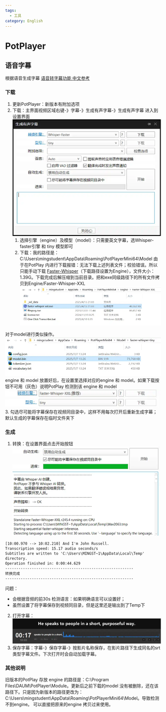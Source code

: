 ```yaml
---
tags:
  - 工具
category: English
---
```

# PotPlayer

## 语音字幕
根据语音生成字幕
[语音转字幕功能 中文参考](http://www.potplayercn.com/course/potplayer-generate-subtitles-from-voice.html)

### 下载
1. 更新PotPlayer：新版本有附加选项
2. 下载：主界面视频区域右键-》字幕-》生成有声字幕-》生成有声字幕
进入到设置界面
![|377x296](./attachments/PotPlayer.webp)
	1. 选择引擎（engine）及模型（model）：只需要英文字幕，选Whisper-faster引擎 和 tiny 模型即可
	2. 下载：我的路径是：C:\Users\mingstudent\AppData\Roaming\PotPlayerMini64\Model
由于在PotPlay 内进行下载报错：无法下载上述列表文件；校验错误。所以只能手动下载
[Faster-Whisper](https://github.com/Purfview/whisper-standalone-win/releases/tag/Faster-Whisper-XXL)（下载路径设置为Engine），文件大小：1.39G。下载完成后解压缩到当前目录。把和exe同级路径下的所有文件拷贝到Engine/Faster-Whisper-XXL
![](./attachments/PotPlayer-1.webp)
	
对于model进行类似操作。
![](./attachments/PotPlayer-4.webp)
	engine 和 model 放置好后，在设置里选择对应的engine 和 model。如果下载按钮不可用（灰色）说明PotPlay 检测到该 engine 和 model
	![](./attachments/PotPlayer-2.webp)
3. 勾选尽可能将字幕保存在视频同目录中，这样不用每次打开后重新生成字幕；默认生成的字幕保存在临时文件夹下

### 生成
1. 转换：在设置界面点击开始按钮 
![|416x249](./attachments/PotPlayer-3.webp)

``` 
[10:00.970 --> 10:02.210] And I'm John Russell.
Transcription speed: 15.17 audio seconds/s
Subtitles are written to 'C:\Users\MINGST~1\AppData\Local\Temp' directory.
Operation finished in: 0:00:44.629 
----------------------------------------------------------
转换完成
----------------------------------------------------------
```
问题：
- 会根据音频的前30s 检测语言：如果明确语言可以设置好；
-  虽然设置了将字幕保存到视频同目录，但是这里还是输出到了Temp下

2. 打开字幕：
![](./attachments/PotPlayer-5.webp)
3. 保存字幕：字幕-》保存字幕-》按影片名称保存，在影片路径下生成同名的srt类型字幕文件。下次打开时会自动加载字幕。

### 其他说明
旧版本的PotPlay 存放 engine 的路径是：C:\Program Files\DAUM\PotPlayer\Module。更新后之前下载的model 没有被删除，还在该路径下。只是因为新版本的路径更改为：C:\Users\mingstudent\AppData\Roaming\PotPlayerMini64\Model。导致检测不到engine。 可以直接把原来的engine 拷贝过来使用。


